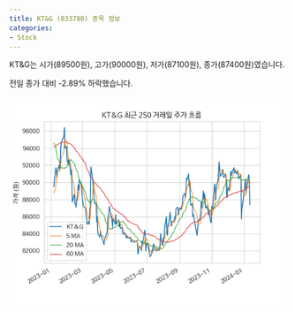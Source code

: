 ```yaml
---
title: KT&G (033780) 종목 정보
categories:
- Stock
---
```


KT&G는 시가(89500원), 고가(90000원), 저가(87100원), 종가(87400원)였습니다.

전일 종가 대비 -2.89% 하락했습니다.

<!-- more -->

![033780](/assets/stock_images/033780.png)